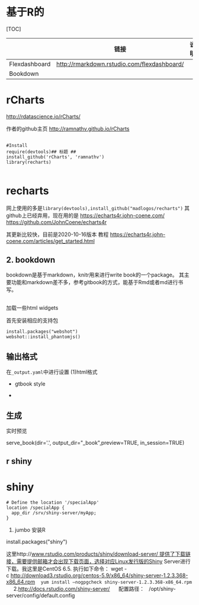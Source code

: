 # 基于R的
[TOC]



|   |  链接|说明  |
| --- | --- | --- |
| Flexdashboard | http://rmarkdown.rstudio.com/flexdashboard/ |  |
| Bookdown |  |  |





# rCharts
http://rdatascience.io/rCharts/

作者的github主页
http://ramnathv.github.io/rCharts
##
```{r}
#Install 
require(devtools)## 标题 ##
install_github('rCharts', 'ramnathv')
library(recharts)


```


# recharts


网上使用的多是`library(devtools),install_github("madlogos/recharts")` 其github上已经弃用，现在用的是
https://echarts4r.john-coene.com/
https://github.com/JohnCoene/echarts4r

其更新比较快，目前是2020-10-16版本
教程 https://echarts4r.john-coene.com/articles/get_started.html



## 2. bookdown

bookdown是基于markdown，knitr用来进行write book的一个package。
其主要功能和markdown差不多，参考gitbook的方式，能基于Rmd或者md进行书写。


##
加载一些html widgets

首先安装相应的支持包

```
install.packages("webshot")
webshot::install_phantomjs()
```



## 输出格式
在`_output.yaml`中进行设置
(1)html格式

* gtbook style

*



## 生成

实时预览

serve_book(dir='.', output_dir="_book",preview=TRUE, in_session=TRUE)

 
 


## r shiny
# shiny


```
# Define the location '/specialApp'
location /specialApp {
  app_dir /srv/shiny-server/myApp;
}
```


1.	jumbo 安装R

install.packages("shiny") 

这里http://www.rstudio.com/products/shiny/download-server/ 提供了下载链接，需要提供邮箱才会出现下载页面，选择对应Linux发行版的Shiny Server进行下载。我这里是CentOS 6.5.
执行如下命令：
wget -c http://download3.rstudio.org/centos-5.9/x86_64/shiny-server-1.2.3.368-x86_64.rpm
 
 `yum install –nogpgcheck shiny-server-1.2.3.368-x86_64.rpm`
 
 
 2.http://docs.rstudio.com/shiny-server/
 
 
 配置路径：
  /opt/shiny-server/config/default.config







